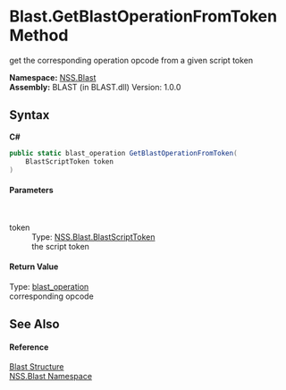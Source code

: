 # Blast.GetBlastOperationFromToken Method 
 

get the corresponding operation opcode from a given script token

**Namespace:**&nbsp;<a href="N_NSS_Blast">NSS.Blast</a><br />**Assembly:**&nbsp;BLAST (in BLAST.dll) Version: 1.0.0

## Syntax

**C#**<br />
``` C#
public static blast_operation GetBlastOperationFromToken(
	BlastScriptToken token
)
```


#### Parameters
&nbsp;<dl><dt>token</dt><dd>Type: <a href="T_NSS_Blast_BlastScriptToken">NSS.Blast.BlastScriptToken</a><br />the script token</dd></dl>

#### Return Value
Type: <a href="T_NSS_Blast_blast_operation">blast_operation</a><br />corresponding opcode

## See Also


#### Reference
<a href="T_NSS_Blast_Blast">Blast Structure</a><br /><a href="N_NSS_Blast">NSS.Blast Namespace</a><br />